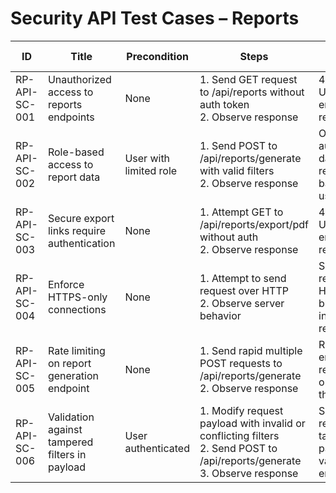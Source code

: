 # Security API Test Cases – Reports

| ID             | Title                                              | Precondition                        | Steps                                                         | Expected Result                           | Actual Result | Status |
|-----------------|----------------------------------------------------|-------------------------------------|---------------------------------------------------------------|-------------------------------------------|---------------|--------|
| RP-API-SC-001   | Unauthorized access to reports endpoints           | None                                | 1. Send GET request to /api/reports without auth token <br> 2. Observe response | 401 Unauthorized error returned |               |        |
| RP-API-SC-002   | Role-based access to report data                   | User with limited role              | 1. Send POST to /api/reports/generate with valid filters <br> 2. Observe response | Only authorized data returned based on user role |               |        |
| RP-API-SC-003   | Secure export links require authentication         | None                                | 1. Attempt GET to /api/reports/export/pdf without auth <br> 2. Observe response | 401 Unauthorized error returned |               |        |
| RP-API-SC-004   | Enforce HTTPS-only connections                      | None                                | 1. Attempt to send request over HTTP <br> 2. Observe server behavior | Server redirects to HTTPS or blocks insecure request |               |        |
| RP-API-SC-005   | Rate limiting on report generation endpoint        | None                                | 1. Send rapid multiple POST requests to /api/reports/generate <br> 2. Observe response | Rate limiting enforced, returns 429 or error after threshold |               |        |
| RP-API-SC-006   | Validation against tampered filters in payload     | User authenticated                  | 1. Modify request payload with invalid or conflicting filters <br> 2. Send POST to /api/reports/generate <br> 3. Observe response | Server rejects tampered payload with validation error |               |        |